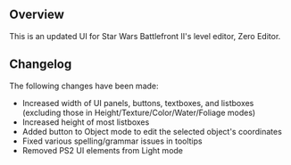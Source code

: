## Overview
This is an updated UI for Star Wars Battlefront II's level editor, Zero Editor.

## Changelog
The following changes have been made:
- Increased width of UI panels, buttons, textboxes, and listboxes (excluding those in Height/Texture/Color/Water/Foliage modes)
- Increased height of most listboxes
- Added button to Object mode to edit the selected object's coordinates
- Fixed various spelling/grammar issues in tooltips
- Removed PS2 UI elements from Light mode
